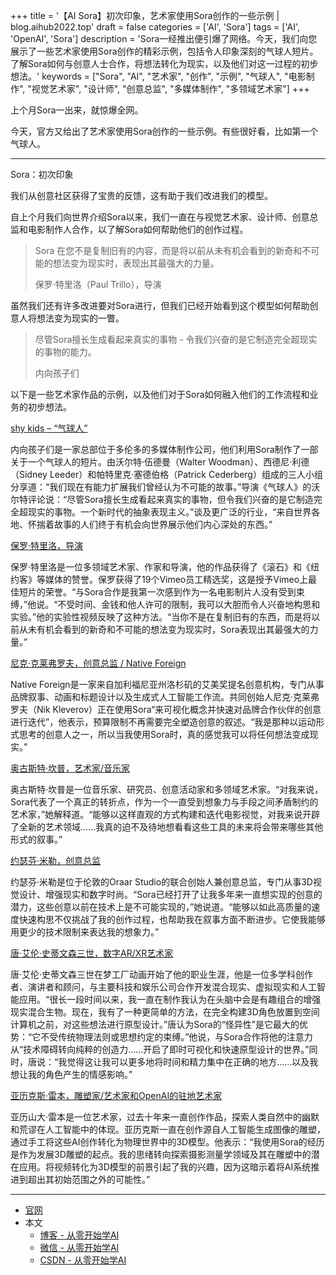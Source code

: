 +++
title = '【AI Sora】初次印象，艺术家使用Sora创作的一些示例 | blog.aihub2022.top'
draft = false
categories = ['AI', 'Sora']
tags = ['AI', 'OpenAI', 'Sora']
description = 'Sora一经推出便引爆了网络。今天，我们向您展示了一些艺术家使用Sora创作的精彩示例，包括令人印象深刻的气球人短片。了解Sora如何与创意人士合作，将想法转化为现实，以及他们对这一过程的初步想法。'
keywords = ["Sora", "AI", "艺术家", "创作", "示例", "气球人", "电影制作", "视觉艺术家", "设计师", "创意总监", "多媒体制作", "多领域艺术家"]
+++

上个月Sora一出来，就惊爆全网。

今天，官方又给出了艺术家使用Sora创作的一些示例。有些很好看，比如第一个气球人。

---

Sora：初次印象

我们从创意社区获得了宝贵的反馈，这有助于我们改进我们的模型。

自上个月我们向世界介绍Sora以来，我们一直在与视觉艺术家、设计师、创意总监和电影制作人合作，以了解Sora如何帮助他们的创作过程。

> Sora 在您不是复制旧有的内容，而是将以前从未有机会看到的新奇和不可能的想法变为现实时，表现出其最强大的力量。
>
> 保罗·特里洛（Paul Trillo），导演

虽然我们还有许多改进要对Sora进行，但我们已经开始看到这个模型如何帮助创意人将想法变为现实的一瞥。

> 尽管Sora擅长生成看起来真实的事物 - 令我们兴奋的是它制造完全超现实的事物的能力。
>
> 内向孩子们

以下是一些艺术家作品的示例，以及他们对于Sora如何融入他们的工作流程和业务的初步想法。

[shy kids – “气球人”](https://vimeo.com/926359803/e208cba9fd)

内向孩子们是一家总部位于多伦多的多媒体制作公司，他们利用Sora制作了一部关于一个气球人的短片。由沃尔特·伍德曼（Walter Woodman）、西德尼·利德（Sidney Leeder）和帕特里克·塞德伯格（Patrick Cederberg）组成的三人小组分享道：“我们现在有能力扩展我们曾经认为不可能的故事。”导演《气球人》的沃尔特评论说：“尽管Sora擅长生成看起来真实的事物，但令我们兴奋的是它制造完全超现实的事物。一个新时代的抽象表现主义。”谈及更广泛的行业，“来自世界各地、怀揣着故事的人们终于有机会向世界展示他们内心深处的东西。”

[保罗·特里洛，导演](https://vimeo.com/926361712/c09915698c)

保罗·特里洛是一位多领域艺术家、作家和导演，他的作品获得了《滚石》和《纽约客》等媒体的赞誉。保罗获得了19个Vimeo员工精选奖，这是授予Vimeo上最佳短片的荣誉。“与Sora合作是我第一次感到作为一名电影制片人没有受到束缚，”他说。“不受时间、金钱和他人许可的限制，我可以大胆而令人兴奋地构思和实验。”他的实验性视频反映了这种方法。“当你不是在复制旧有的东西，而是将以前从未有机会看到的新奇和不可能的想法变为现实时，Sora表现出其最强大的力量。”

[尼克·克莱弗罗夫，创意总监 / Native Foreign](https://vimeo.com/926363968/e52a6a8e93)

Native Foreign是一家来自加利福尼亚州洛杉矶的艾美奖提名创意机构，专门从事品牌叙事、动画和标题设计以及生成式人工智能工作流。共同创始人尼克·克莱弗罗夫（Nik Kleverov）正在使用Sora“来可视化概念并快速对品牌合作伙伴的创意进行迭代”，他表示，预算限制不再需要完全塑造创意的叙述。“我是那种以运动形式思考的创意人之一，所以当我使用Sora时，真的感觉我可以将任何想法变成现实。”

[奥古斯特·坎普，艺术家/音乐家](https://vimeo.com/926367326/4fa2d04bfa)

奥古斯特·坎普是一位音乐家、研究员、创意活动家和多领域艺术家。“对我来说，Sora代表了一个真正的转折点，作为一个一直受到想象力与手段之间矛盾制约的艺术家，”她解释道。“能够以这样直观的方式构建和迭代电影视觉，对我来说开辟了全新的艺术领域……我真的迫不及待地想看看这些工具的未来将会带来哪些其他形式的叙事。”

[约瑟芬·米勒，创意总监](https://vimeo.com/927203952/75a0ebba22)

约瑟芬·米勒是位于伦敦的Oraar Studio的联合创始人兼创意总监，专门从事3D视觉设计、增强现实和数字时尚。“Sora已经打开了让我多年来一直想实现的创意的潜力，这些创意以前在技术上是不可能实现的，”她说道。“能够以如此高质量的速度快速构思不仅挑战了我的创作过程，也帮助我在叙事方面不断进步。它使我能够用更少的技术限制来表达我的想象力。”

[唐·艾伦·史蒂文森三世，数字AR/XR艺术家](https://vimeo.com/926365659/6b492b0354)

唐·艾伦·史蒂文森三世在梦工厂动画开始了他的职业生涯，他是一位多学科创作者、演讲者和顾问，与主要科技和娱乐公司合作开发混合现实、虚拟现实和人工智能应用。“很长一段时间以来，我一直在制作我认为在头脑中会是有趣组合的增强现实混合生物。现在，我有了一种更简单的方法，在完全构建3D角色放置到空间计算机之前，对这些想法进行原型设计。”唐认为Sora的“怪异性”是它最大的优势：“它不受传统物理法则或思想约定的束缚。”他说，与Sora合作将他的注意力从“技术障碍转向纯粹的创造力……开启了即时可视化和快速原型设计的世界。”同时，唐说：“我觉得这让我可以更多地将时间和精力集中在正确的地方……以及我想让我的角色产生的情感影响。”

[亚历克斯·雷本，雕塑家/艺术家和OpenAI的驻地艺术家](https://vimeo.com/926367931/08ea5b0852)

亚历山大·雷本是一位艺术家，过去十年来一直创作作品，探索人类自然中的幽默和荒谬在人工智能中的体现。亚历克斯一直在创作源自人工智能生成图像的雕塑，通过手工将这些AI创作转化为物理世界中的3D模型。他表示：“我使用Sora的经历是作为发展3D雕塑的起点。我的思绪转向探索摄影测量学领域及其在雕塑中的潜在应用。将视频转化为3D模型的前景引起了我的兴趣，因为这暗示着将AI系统推进到超出其初始范围之外的可能性。”

---

- [官网](https://openai.com/blog/sora-first-impressions)
- 本文
    - [博客 - 从零开始学AI](https://blog.aihub2022.top/post/ai-sora-first-impressions/)
    - [微信 - 从零开始学AI](https://mp.weixin.qq.com/s?__biz=MzA3MDIyNTgzNA==&mid=2649976689&idx=1&sn=52c16def1e1c077fb3772d91d018af37&chksm=86c7d5b4b1b05ca23caa12e046a7c30403324957e1088ddcd82b626d5803a4bce728c2af3b21#rd)
    - [CSDN - 从零开始学AI](https://blog.csdn.net/mahone3297/article/details/137085537)
